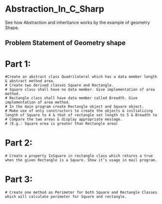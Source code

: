 # Abstraction_In_C_Sharp
See how Abstraction and inheritance works by the example of geometry Shape.

## Problem Statement of Geometry shape 

# Part 1:
    #Create an abstract class Quadrilateral which has a data member length & abstract method area.
    # Create two derived classes Square and Rectangle. 
    # Square class shall have no data member. Give implementation of area method.
    # Rectangle class shall have data member called Breadth. Give implementation of area method.
    # In the main program create Rectangle object and Square object.
    # Make use of only constructors to create the objects & initializing length of Square to 4 & that of rectangle set length to 5 & Breadth to
    # Compare the two areas & display appropriate message.
    # (E.g.: Square area is greater than Rectangle area)

# Part 2:
    # Create a property IsSquare in rectangle class which returns a true when the given Rectangle is a Square. Show it’s usage in mail program.

# Part 3:
    # Create one method as Perimeter for both Square and Rectangle Classes which will calculate perimeter for Square and rectangle.  
